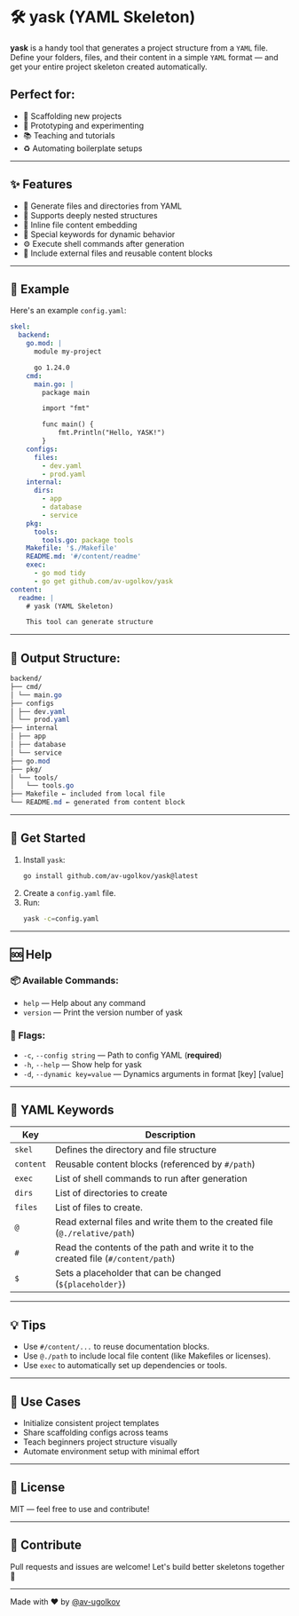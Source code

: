 # 🛠️ yask (YAML Skeleton)

**yask** is a handy tool that generates a project structure from a `YAML` file. Define your folders, files, and their content in a simple `YAML` format — and get your entire project skeleton created automatically.

## Perfect for:

- 🔧 Scaffolding new projects
- 🧪 Prototyping and experimenting
- 📚 Teaching and tutorials
- ♻️ Automating boilerplate setups

---

## ✨ Features

- 📁 Generate files and directories from YAML
- 🔄 Supports deeply nested structures
- 📝 Inline file content embedding
- 🧠 Special keywords for dynamic behavior
- ⚙️ Execute shell commands after generation
- 🔌 Include external files and reusable content blocks

---

## 📄 Example

Here's an example `config.yaml`:

```yaml
skel:
  backend:
    go.mod: |
      module my-project

      go 1.24.0
    cmd:
      main.go: |
        package main

        import "fmt"

        func main() {
            fmt.Println("Hello, YASK!")
        }
    configs:
      files:
        - dev.yaml
        - prod.yaml
    internal:
      dirs:
        - app
        - database
        - service
    pkg:
      tools:
        tools.go: package tools
    Makefile: '$./Makefile'
    README.md: '#/content/readme'
    exec:
      - go mod tidy
      - go get github.com/av-ugolkov/yask
content:
  readme: |
    # yask (YAML Skeleton)

    This tool can generate structure
```

---

## 🧾 Output Structure:

```css
backend/
├── cmd/
│ └── main.go
├── configs
│ ├── dev.yaml
│ └── prod.yaml
├── internal
│ ├── app
│ ├── database
│ └── service
├── go.mod
├── pkg/
│ └── tools/
│   └── tools.go
├── Makefile ← included from local file
└── README.md ← generated from content block
```

---

## 🚀 Get Started

1. Install `yask`:
   ```bash
   go install github.com/av-ugolkov/yask@latest
   ```
2. Create a `config.yaml` file.
3. Run:
   ```bash
   yask -c=config.yaml
   ```

---

## 🆘 Help

### 📦 Available Commands:

- `help` — Help about any command
- `version` — Print the version number of yask

### 🏁 Flags:

- `-c`, `--config string` — Path to config YAML (**required**)
- `-h`, `--help` — Show help for yask
- `-d`, `--dynamic key=value` — Dynamics arguments in format [key] [value]

---

## 🔑 YAML Keywords

| Key       | Description                                                                       |
| --------- | --------------------------------------------------------------------------------- |
| `skel`    | Defines the directory and file structure                                          |
| `content` | Reusable content blocks (referenced by `#/path`)                                  |
| `exec`    | List of shell commands to run after generation                                    |
| `dirs`    | List of directories to create                                                     |
| `files`   | List of files to create.                                                          |
| `@`       | Read external files and write them to the created file (`@./relative/path`)       |
| `#`       | Read the contents of the path and write it to the created file (`#/content/path`) |
| `$`       | Sets a placeholder that can be changed (`${placeholder}`)                         |

---

## 💡 Tips

- Use `#/content/...` to reuse documentation blocks.
- Use `@./path` to include local file content (like Makefiles or licenses).
- Use `exec` to automatically set up dependencies or tools.

---

## 🧩 Use Cases

- Initialize consistent project templates
- Share scaffolding configs across teams
- Teach beginners project structure visually
- Automate environment setup with minimal effort

---

## 📃 License

MIT — feel free to use and contribute!

---

## 🙌 Contribute

Pull requests and issues are welcome! Let's build better skeletons together 🦴

---

Made with ❤️ by [@av-ugolkov](https://github.com/av-ugolkov)
